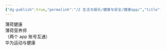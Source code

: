 ```yaml
---
{"dg-publish":true,"permalink":"/2 生活与娱乐/健康与安全/健康app/","title":"健康app"}
---
```



薄荷健康  
薄荷营养师  
（两个 app 账号互通）  
华为运动与健康
